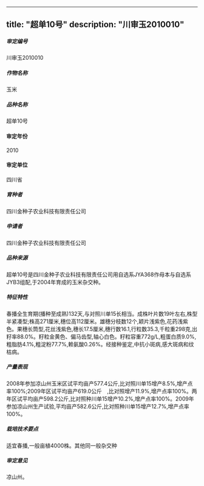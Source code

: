 
---
title: "超单10号"
description: "川审玉2010010"
---
##### 审定编号 
川审玉2010010

##### 作物名称
玉米

##### 品种名称
超单10号

#### 审定年份
2010	

#### 审定单位
四川省

##### 育种者
四川金种子农业科技有限责任公司

##### 申请者
四川金种子农业科技有限责任公司

##### 品种来源
超单10号是四川金种子农业科技有限责任公司用自选系JYA368作母本与自选系JYB3组配,于2004年育成的玉米杂交种。

##### 特征特性
春播全生育期(播种至成熟)132天,与对照川单15长相当。成株叶片数19叶左右,株型半紧凑型;株高271厘米,穗位高112厘米。雄穗分枝数12个,颖片浅紫色,花药浅紫色。果穗长筒型,花丝浅紫色,穗长17.5厘米,穗行数16.1,行粒数35.3,千粒重298克,出籽率88.0%。籽粒金黄色、偏马齿型,轴心白色。籽粒容重772g/L,粗蛋白质9.0%,粗脂肪4.1%,粗淀粉77.7%,赖氨酸0.26%。经接种鉴定,中抗小斑病,感大斑病和纹枯病。

##### 产量表现
2008年参加凉山州玉米区试平均亩产577.4公斤,比对照川单15增产8.5%,增产点率100%;2009年区试平均亩产619.0公斤　,比对照增产11.9%,增产点率100%。两年区试平均亩产598.2公斤,比对照种川单15增产10.2%,增产点率100%。2009年参加凉山州生产试验,平均亩产582.6公斤,比对照种川单15增产12.7%,增产点率100%。

##### 栽培技术要点
适宜春播,一般亩植4000株。其他同一般杂交种

##### 审定意见
凉山州。


